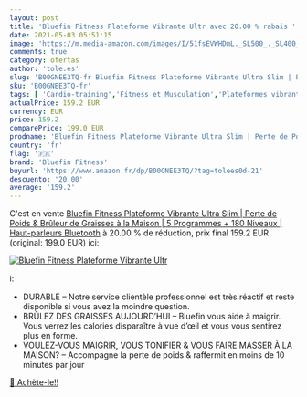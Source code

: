 ```yaml
---
layout: post
title: 'Bluefin Fitness Plateforme Vibrante Ultr avec 20.00 % rabais '
date: 2021-05-03 05:51:15
image: 'https://m.media-amazon.com/images/I/51fsEVWHDmL._SL500_._SL400_.jpg'
comments: true
category: ofertas
author: 'tole.es'
slug: 'B00GNEE3TQ-fr Bluefin Fitness Plateforme Vibrante Ultra Slim | Perte de...'
sku: 'B00GNEE3TQ-fr'
tags: [ 'Cardio-training','Fitness et Musculation','Plateformes vibrantes et oscillantes','Sports et Loisirs','bluefin fitness', ]
actualPrice: 159.2 EUR
currency: EUR
price: 159.2
comparePrice: 199.0 EUR
prodname: 'Bluefin Fitness Plateforme Vibrante Ultra Slim | Perte de Poids & Brûleur de Graisses à la Maison | 5 Programmes + 180 Niveaux | Haut-parleurs Bluetooth'
country: 'fr'
flag: '🇫🇷'
brand: 'Bluefin Fitness'
buyurl: 'https://www.amazon.fr/dp/B00GNEE3TQ/?tag=tolees0d-21'
descuento: '20.00'
average: '159.2'
---
```


C'est en vente [Bluefin Fitness Plateforme Vibrante Ultra Slim | Perte de Poids & Brûleur de Graisses à la Maison | 5 Programmes + 180 Niveaux | Haut-parleurs Bluetooth](https://www.amazon.fr/dp/B00GNEE3TQ/?tag=tolees0d-21)  à  20.00 % de réduction, prix final  159.2 EUR (original: 199.0 EUR) ici:

[![Bluefin Fitness Plateforme Vibrante Ultr](https://m.media-amazon.com/images/I/51fsEVWHDmL._SL500_._SL400_.jpg)](https://www.amazon.fr/dp/B00GNEE3TQ/?tag=tolees0d-21)

ℹ️:

- DURABLE – Notre service clientèle professionnel est très réactif et reste disponible si vous avez la moindre question.
- BRÛLEZ DES GRAISSES AUJOURD’HUI – Bluefin vous aide à maigrir. Vous verrez les calories disparaître à vue d’œil et vous vous sentirez plus en forme.
- VOULEZ-VOUS MAIGRIR, VOUS TONIFIER & VOUS FAIRE MASSER À LA MAISON? – Accompagne la perte de poids & raffermit en moins de 10 minutes par jour

[🛒 Achète-le!!](https://www.amazon.fr/dp/B00GNEE3TQ/?tag=tolees0d-21)
